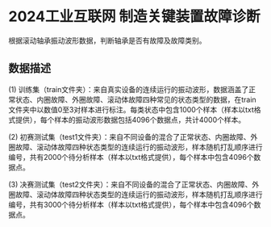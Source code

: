 # 2024工业互联网 制造关键装置故障诊断

根据滚动轴承振动波形数据，判断轴承是否有故障及故障类别。

## 数据描述

(1)  训练集（train文件夹）：来自真实设备的连续运行的振动波形，数据涵盖了正常状态、内圈故障、外圈故障、滚动体故障四种常见的状态类型的数据，在train文件夹中以数值0至3对样本进行标注。每类状态中包含1000个样本（样本以txt格式提供），每个样本的振动波形数据包括4096个数据点，共计4000个样本。

(2)  初赛测试集（test1文件夹）：来自不同设备的混合了正常状态、内圈故障、外圈故障、滚动体故障四种状态类型的连续运行的振动波形，样本随机打乱顺序进行编号，共有2000个待分析样本（样本以txt格式提供），每个样本中包含4096个数据点。

(3)  决赛测试集（test2文件夹）：来自不同设备的混合了正常状态、内圈故障、外圈故障、滚动体故障四种状态类型的连续运行的振动波形，样本随机打乱顺序进行编号，共有3000个待分析样本（样本以txt格式提供），每个样本中包含4096个数据点。
